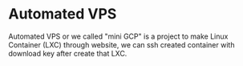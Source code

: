 # Automated VPS
Automated VPS or we called "mini GCP" is a project to make Linux Container (LXC) through website, we can ssh created container with download key after create that LXC.
 
